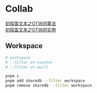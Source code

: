 # Collab

[初探富文本之OT协同算法](https://github.com/WindrunnerMax/EveryDay/blob/master/Plugin/初探富文本之OT协同算法.md)  
[初探富文本之OT协同实例](https://github.com/WindrunnerMax/EveryDay/blob/master/Plugin/初探富文本之OT协同实例.md)  

## Workspace

```bash
# workspace
# --filter ot-counter
# --filter ot-quill

pnpm i 
pnpm add sharedb --filter workspace
pnpm remove sharedb --filter workspace
```
